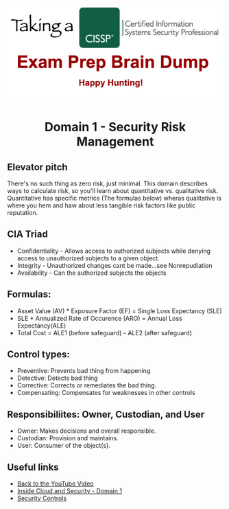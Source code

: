 ![Logo](https://github.com/n1cfury/takinacissp/blob/master/branding.png?raw=true)

# <p align=center>Domain 1 - Security Risk Management</p>

## Elevator pitch
There's no such thing as zero risk, just minimal. This domain describes ways to calculate risk, so you'll learn about quantitative vs. qualitative risk. Quantitative has specific metrics (The formulas below) wheras qualitative is where you hem and haw about less tangible risk factors like public reputation.

## CIA Triad
- Confidentiality - Allows access to authorized subjects while denying access to unauthorized subjects to a given object.
- Integrity - Unauthorized changes cant be made...see Nonrepudiation
- Availability - Can the authorized subjects the objects

## Formulas:
- Asset Value (AV) * Exposure Factor (EF) = Single Loss Expectancy (SLE)
- SLE * Annualized Rate of Occurence (ARO) = Annual Loss Expectancy(ALE)
- Total Cost = ALE1 (before safeguard) - ALE2 (after safeguard)

## Control types:
- Preventive: Prevents bad thing from happening
- Detective: Detects bad thing
- Corrective: Corrects or remediates the bad thing.
- Compensating: Compensates for weaknesses in other controls

## Responsibiliites: Owner, Custodian, and User
- Owner: Makes decisions and overall responsible.
- Custodian: Provision and maintains.
- User: Consumer of the object(s).

## Useful links
- [Back to the YouTube Video](https://youtu.be/bWQffGAfUBI)
- [Inside Cloud and Security - Domain 1](https://www.youtube.com/watch?v=iArcmcGPp7k)
- [Security Controls](https://www.f5.com/labs/articles/education/what-are-security-controls#:~:text=Corrective%20controls%20include%20any%20measures,process%2C%20or%20rebooting%20a%20system.)
